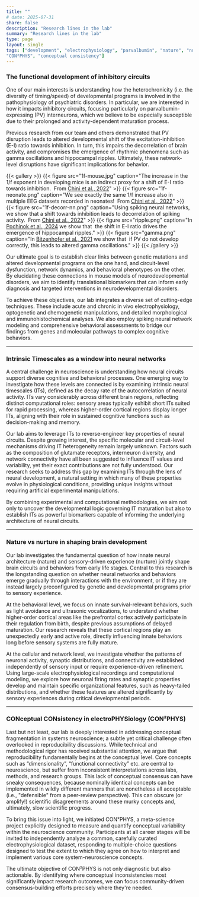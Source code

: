 ```yaml
---
title: ""
# date: 2025-07-31
share: false
description: "Research lines in the lab"
summary: "Research lines in the lab"
type: page 
layout: single
tags: ["development", "electrophysiology", "parvalbumin", "nature", "nurture", "neural circuits", "neural networks", "timescales", "modeling",
"CON²PHYS", "conceptual consistency"]
---
```


### The functional development of inhibitory circuits

One of our main interests is understanding how the heterochronicity (i.e. the diversity of timing/speed) of developmental programs is involved in the pathophysiology of psychiatric
disorders. In particular, we are interested in how it impacts inhibitory circuits, focusing particularly on parvalbumin-expressing (PV) interneurons, which we 
believe to be especially susceptible due to their prolonged and activity-dependent maturation process. 

Previous research from our team and others demonstrated that PV disruption leads to altered developmental shift of the excitation-inhibition (E-I) ratio towards inhibition. 
In turn, this impairs the decorrelation of brain activity, and compromises the emergence of rhythmic phenomena such as gamma oscillations and hippocampal ripples. 
Ultimately, these network-level disruptions have significant implications for behavior.

{{< gallery >}}
{{< figure src="1f-mouse.jpg" caption="The increase in the 1/f exponent in developing mice is an indirect proxy for a shift of E-I ratio towards inhibition. 
From [Chini et al., 2022](https://elifesciences.org/articles/78811)" >}}
{{< figure src="1f-neonate.png" caption="We see exactly the same 1/f increase also in multiple EEG datasets recorded in neonates! 
From [Chini et al., 2022](https://elifesciences.org/articles/78811)" >}}
{{< figure src="1f-decorr-nn.png" caption="Using spiking neural networks, we show that a shift towards inhibition leads to decorrelation of spiking activity. 
From [Chini et al., 2022](https://elifesciences.org/articles/78811)" >}}
{{< figure src="ripple.png" caption="In [Pochinok et al., 2024](https://www.nature.com/articles/s41467-024-44983-z) we show that 
the shift in E-I ratio drives the emergence of hippocampal ripples." >}}
{{< figure src="gamma.png" caption="In [Bitzenhofer et al., 2021](https://www.cell.com/neuron/fulltext/S0896-6273(21)00085-4) we show that 
if PV do not develop correctly, this leads to altered gamma oscillations." >}}
{{< /gallery >}}


Our ultimate goal is to establish clear links between genetic mutations and altered developmental programs on the one hand, and circuit-level dysfunction, network dynamics, and behavioral phenotypes on the other. 
By elucidating these connections in mouse models of neurodevelopmental disorders, we aim to identify translational biomarkers that can inform early diagnosis and targeted interventions in neurodevelopmental disorders.

To achieve these objectives, our lab integrates a diverse set of cutting-edge techniques. These include acute and chronic in vivo electrophysiology, optogenetic and chemogenetic manipulations, 
and detailed morphological and immunohistochemical analyses. We also employ spiking neural network modeling and comprehensive behavioral assessments to bridge our findings from genes and molecular pathways to complex cognitive behaviors. 

---

### Intrinsic Timescales as a window into neural networks

A central challenge in neuroscience is understanding how neural circuits support diverse cognitive and behavioral processes. 
One emerging way to investigate how these levels are connected is by examining intrinsic neural timescales (ITs), defined as the decay rate of the autocorrelation of neural activity.
ITs vary considerably across different brain regions, reflecting distinct computational roles: sensory areas typically exhibit short ITs suited for rapid processing, 
whereas higher-order cortical regions display longer ITs, aligning with their role in sustained cognitive functions such as decision-making and memory.

Our lab aims to leverage ITs to reverse-engineer key properties of neural circuits. Despite growing interest, the specific molecular and circuit-level mechanisms driving IT heterogeneity remain largely unknown. 
Factors such as the composition of glutamate receptors, interneuron diversity, and network connectivity have all been suggested to influence IT values and variability, yet their exact contributions are not fully understood. 
Our research seeks to address this gap by examining ITs through the lens of neural development, a natural setting in which many of these properties evolve in physiological conditions, 
providing unique insights without requiring artificial experimental manipulations.

By combining experimental and computational methodologies, we aim not only to uncover the developmental logic governing IT maturation but also to establish ITs as powerful biomarkers capable of informing 
the underlying architecture of neural circuits.

---

### Nature vs nurture in shaping brain development

Our lab investigates the fundamental question of how innate neural architecture (nature) and sensory-driven experience (nurture) jointly shape brain circuits and behaviors from early life stages. 
Central to this research is the longstanding question on whether neural networks and behaviors emerge gradually through interactions with the environment, 
or if they are instead largely preconfigured by genetic and developmental programs prior to sensory experience.

At the behavioral level, we focus on innate survival-relevant behaviors, such as light avoidance and ultrasonic vocalizations, to understand whether higher-order cortical areas like the prefrontal cortex 
actively participate in their regulation from birth, despite previous assumptions of delayed maturation. Our research reveals that these cortical regions play an unexpectedly early and active role, 
directly influencing innate behaviors long before sensory systems are fully mature.

At the cellular and network level, we investigate whether the patterns of neuronal activity, synaptic distributions, and connectivity are established independently of sensory input or require experience-driven refinement. 
Using large-scale electrophysiological recordings and computational modeling, we explore how neuronal firing rates and synaptic properties develop and maintain specific organizational features, such as heavy-tailed distributions, 
and whether these features are altered significantly by sensory experiences during critical developmental periods.

---

### CONceptual CONsistency in electroPHYSiology (CON²PHYS)

Last but not least, our lab is deeply interested in addressing conceptual fragmentation in systems neuroscience; a subtle yet critical challenge often overlooked in reproducibility discussions. 
While technical and methodological rigor has received substantial attention, we argue that reproducibility fundamentally begins at the conceptual level. 
Core concepts such as “dimensionality”, “functional connectivity” etc. are central to neuroscience, but suffer from inconsistent interpretations across labs, methods, and research groups. 
This lack of conceptual consensus can have sneaky consequences, because nominally identical concepts can be implemented in wildly different manners that are 
nonetheless all acceptable (i.e., "defensible" from a peer-review perspective). This can obscure (or amplify!) scientific disagreements around these murky concepts and, 
ultimately, slow scientific progress.

To bring this issue into light, we initiated CON²PHYS, a meta-science project explicitly designed to measure and quantify conceptual variability within the neuroscience community. 
Participants at all career stages will be invited to independently analyze a common, carefully curated electrophysiological dataset, responding to multiple-choice questions designed to test the extent to which 
they agree on how to interpret and implement various core system-neuroscience concepts. 

The ultimate objective of CON²PHYS is not only diagnostic but also actionable. By identifying where conceptual inconsistencies most significantly impact research outcomes, 
we can focus community-driven consensus-building efforts precisely where they're needed.
